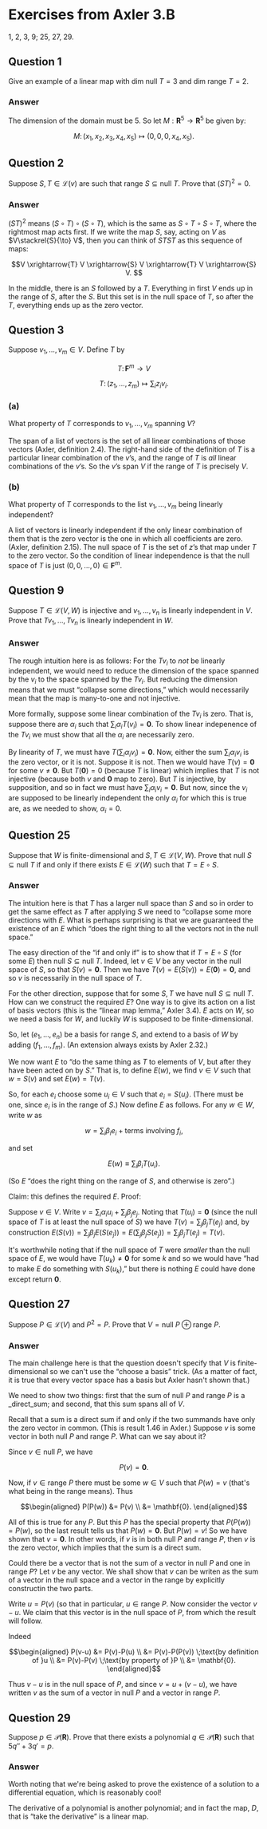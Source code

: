 # Exercises from Axler 3.B

1, 2, 3, 9; 25, 27, 29.


## Question 1

Give an example of a linear map with $\text{dim null }T = 3$ and
$\text{dim range }T = 2$.

### Answer

The dimension of the domain must be 5. So let
$M:\mathbf{R}^5\to\mathbf{R}^5$ be given by:

```math
M \colon (x_1, x_2, x_3, x_4, x_5) \mapsto (0, 0, 0, x_4, x_5).
```

## Question 2

Suppose $S, T\in\mathcal{L}(v)$ are such that $\text{range }S\subseteq \text{null
}T$. Prove that $(ST)^2 = 0$.

### Answer

$(ST)^2$ means $(S\circ T)\circ (S\circ T)$, which is the same as
$S\circ T\circ S\circ T$, where the rightmost map acts first. If we write
the map $S$, say, acting on $V$ as $V\stackrel{S}{\to} V$, then you
can think of $STST$ as this sequence of maps:

```math
V \xrightarrow{T} V \xrightarrow{S} V \xrightarrow{T} V \xrightarrow{S} V. 
```

In the middle, there is an $S$ followed by a $T$. Everything in first
$V$ ends up in the range of $S$, after the $S$. But this set is in the
null space of $T$, so after the $T$, everything ends up as the zero
vector.

## Question 3

Suppose $v_1, \dotsc, v_m \in V$. Define $T$ by

```math
T \colon \mathbf{F}^m \to V
```

```math
T \colon (z_1, \dotsc, z_m) \mapsto \sum_i z_i v_i.
```

### (a) 

What property of $T$ corresponds to $v_1,\dotsc, v_m$ spanning $V$?

The span of a list of vectors is the set of all linear combinations of
those vectors (Axler, definition 2.4). The right-hand side of the
definition of $T$ is a particular linear combination of the $`v`$’s, and
the range of $T$ is _all_ linear combinations of the $`v`$’s. So the
$`v`$’s span $V$ if the range of $T$ is precisely $V$.


### (b) 

What property of $T$ corresponds to the list $v_1, \dotsc, v_m$ being
linearly independent?

A list of vectors is linearly independent if the only linear
combination of them that is the zero vector is the one in which all
coefficients are zero. (Axler, definition 2.15). The null space of $T$
is the set of $`z`$’s that map under $T$ to the zero vector. So the
condition of linear independence is that the null space of $T$ is just
$(0, 0,\dotsc, 0)\in \mathbf{F}^m$.

## Question 9

Suppose $T\in \mathcal{L}(V, W)$ is injective and $v_1, \dotsc, v_n$
is linearly independent in $V$. Prove that $Tv_1, \dotsc, Tv_n$ is
linearly independent in $W$.

### Answer

The rough intuition here is as follows: For the $Tv_i$ to _not_ be linearly
independent, we would need to reduce the dimension of the space
spanned by the $v_i$ to the space spanned by the $Tv_i$. But reducing
the dimension means that we must “collapse some directions,” which
would necessarily mean that the map is many-to-one and not injective.

More formally, suppose some linear combination of the $Tv_i$ is
zero. That is, suppose there are $\alpha_i$ such that $\sum_i \alpha_i
T(v_i)=\mathbf{0}$. To show linear indepenence of the $Tv_i$ we must
show that all the $\alpha_i$ are necessarily zero.

By linearity of $T$, we must have $T(\sum_i \alpha_i
v_i)=\mathbf{0}$. Now, either the sum $\sum_i \alpha_i v_i$ is the
zero vector, or it is not. Suppose it is not. Then we would have
$T(v)=\mathbf{0}$ for some $v\neq \mathbf{0}$. But $T(\mathbf{0}) = 0$
(because $T$ is linear) which implies that $T$ is not injective
(because both $v$ and $\mathbf{0}$ map to zero). But $T$ is injective,
by supposition, and so in fact we must have $\sum_i \alpha_i v_i =
\mathbf{0}$. But now, since the $v_i$ are supposed to be linearly
independent the only $\alpha_i$ for which this is true are, as we
needed to show, $\alpha_i = 0$.

## Question 25

Suppose that $W$ is finite-dimensional and $S, T\in
\mathcal{L}(V,W)$. Prove that $\text{null }S \subseteq \text{null }T$
if and only if there exists $E\in\mathcal{L}(W)$ such that $T=E\circ S$.

### Answer

The intuition here is that $T$ has a larger null space than $S$ and so
in order to get the same effect as $T$ after applying $S$ we need to
“collapse some more directions with $E$. What is perhaps surprising is
that we are guaranteed the existence of an $E$ which “does the right
thing to all the vectors not in the null space.”

The easy direction of the “if and only if” is to show that if
$T=E\circ S$ (for some $E$) then $\text{null }S \subseteq \text{null
}T$. Indeed, let $v\in V$ be any vector in the null space of $S$, so
that $S(v)=\mathbf{0}$. Then we have $T(v) = E(S(v)) = E(\mathbf{0}) =
\mathbf{0}$, and so $v$ is necessarily in the null space of $T$.

For the other direction, suppose that for some $S, T$ we have
$\text{null }S \subseteq \text{null }T$. How can we construct the
required $E$? One way is to give its action on a list of basis vectors
(this is the “linear map lemma,” Axler 3.4). $E$ acts on $W$, so we
need a basis for $W$, and luckily $W$ is supposed to be
finite-dimensional.

So, let $(e_1, \dotsc, e_n)$ be a basis for $\text{range }S$, and
extend to a basis of $W$ by adding $(f_1, \dotsc, f_m)$. (An
extension always exists by Axler 2.32.)

We now want $E$ to “do the same thing as $T$ to elements of $V$, but
after they have been acted on by $S$.” That is, to define $E(w)$, we
find $v\in V$ such that $w=S(v)$ and set $E(w) = T(v)$.

So, for each $e_i$ choose some $u_i\in V$ such that $e_i = S(u_i)$. (There
must be one, since $e_i$ is in the range of $S$.) Now define $E$ as
follows. For any $w\in W$, write $w$ as

```math
w = \sum_i \beta_i e_i + \text{terms involving }f_i,
```

and set

```math
E(w) \equiv \sum_i \beta_i T(u_i).
```

(So $E$ “does the right thing on the range of $S$, and otherwise is
zero”.)

Claim: this defines the required $E$. Proof: 



Suppose $v\in V$. Write
$v=\sum_i \alpha_i u_i + \sum_j \beta_j e_j$. Noting that $T(u_i) =
\mathbf{0}$ (since the null space of $T$ is at least the null space of
$S$) we have $T(v) = \sum_j \beta_j T(e_j)$ and, by construction
$E(S(v)) = \sum_j \beta_j E(S(e_j)) = E(\sum_j \beta_j S(e_j)) =
\sum_j \beta_j T(e_j)= T(v)$.

It's worthwhile noting that if the null space of $T$ were _smaller_
than the null space of $E$, we would have $T(u_k) \neq \mathbf{0}$ for
some $k$ and so we would have “had to make $E$ do something with
$S(u_k)$,” but there is nothing $E$ could have done except return
$\mathbf{0}$.

## Question 27

Suppose $P\in \mathcal{L}(V)$ and $P^2 = P$. Prove that $V =
\text{null }P \oplus \text{range }P$.

### Answer

The main challenge here is that the question doesn't specify that $V$
is finite-dimensional so we can't use the “choose a basis” trick. (As
a matter of fact, it is true that every vector space has a basis but
Axler hasn't shown that.)

We need to show two things: first that the sum of $\text{null }P$ and
$\text{range }P$ is a _direct_sum; and second, that this sum spans all
of $V$.

Recall that a sum is a direct sum if and only if the two summands have
only the zero vector in common. (This is result 1.46 in Axler.)
Suppose $v$ is some vector in both $\text{null }P$ and $\text{range
}P$. What can we say about it?

Since $v\in\text{null }P$, we have 

```math
P(v) = \mathbf{0}.
```

Now, if $v\in\text{range }P$ there must be some $w\in V$ such that
$P(w) = v$ (that's what being in the range means). Thus

```math
\begin{aligned}
P(P(w)) &= P(v) \\
        &= \mathbf{0}.
\end{aligned}
```

All of this is true for any $P$. But this $P$ has the special property
that $P(P(w)) = P(w)$, so the last result tells us that $P(w) =
\mathbf{0}$. But $P(w)=v$! So we have shown that $v=\mathbf{0}$. In
other words, if $v$ is in both $\text{null }P$ and $\text{range }P$,
then $v$ is the zero vector, which implies that the sum is a direct
sum.

Could there be a vector that is not the sum of a vector in $\text{null
}P$ and one in $\text{range }P$? Let $v$ be any vector. We shall show
that $v$ can be writen as the sum of a vector in the null space and a
vector in the range by explicitly constructin the two parts.

Write $u=P(v)$ (so that in particular, $u\in\text{range }P$. Now
consider the vector $v-u$. We claim that this vector is in the null
space of $P$, from which the result will follow.

Indeed 
```math
\begin{aligned}
P(v-u) &= P(v)-P(u) \\
       &= P(v)-P(P(v)) \;\text{by definition of }u \\
	   &= P(v)-P(v)    \;\text{by property of }P \\
	   &= \mathbf{0}.
\end{aligned}
```

Thus $v-u$ is in the null space of $P$, and since $v = u + (v-u)$, we
have written $v$ as the sum of a vector in $\text{null }P$ and a
vector in $\text{range }P$.


## Question 29

Suppose $p\in \mathcal{P}(\mathbf{R})$. Prove that there exists a
polynomial $q\in \mathcal{P}(\mathbf{R})$ such that $5q'' + 3q' = p$.

### Answer

Worth noting that we're being asked to prove the existence of a
solution to a differential equation, which is reasonably cool!

The derivative of a polynomial is another polynomial; and in fact the
map, $D$, that is “take the derivative” is a linear map.


